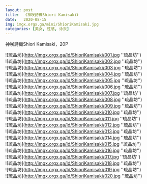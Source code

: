 ```yaml
---
layout: post
title:  《神咲詩織Shiori Kamisaki》
date:   2020-08-15
img: imgx.orgx.ga/mini/ShioriKamisaki.jpg
categories: [美女, 性感, 泳衣]
---
```


神咲詩織Shiori Kamisaki，20P

![琉晶坊](http://imgx.orgx.ga/ld/ShioriKamisaki/001.jpg ''琉晶坊'') <br>
![琉晶坊](http://imgx.orgx.ga/ld/ShioriKamisaki/002.jpg ''琉晶坊'') <br>
![琉晶坊](http://imgx.orgx.ga/ld/ShioriKamisaki/003.jpg ''琉晶坊'') <br>
![琉晶坊](http://imgx.orgx.ga/ld/ShioriKamisaki/004.jpg ''琉晶坊'') <br>
![琉晶坊](http://imgx.orgx.ga/ld/ShioriKamisaki/005.jpg ''琉晶坊'') <br>
![琉晶坊](http://imgx.orgx.ga/ld/ShioriKamisaki/006.jpg ''琉晶坊'') <br>
![琉晶坊](http://imgx.orgx.ga/ld/ShioriKamisaki/007.jpg ''琉晶坊'') <br>
![琉晶坊](http://imgx.orgx.ga/ld/ShioriKamisaki/008.jpg ''琉晶坊'') <br>
![琉晶坊](http://imgx.orgx.ga/ld/ShioriKamisaki/009.jpg ''琉晶坊'') <br>
![琉晶坊](http://imgx.orgx.ga/ld/ShioriKamisaki/010.jpg ''琉晶坊'') <br>
![琉晶坊](http://imgx.orgx.ga/ld/ShioriKamisaki/011.jpg ''琉晶坊'') <br>
![琉晶坊](http://imgx.orgx.ga/ld/ShioriKamisaki/012.jpg ''琉晶坊'') <br>
![琉晶坊](http://imgx.orgx.ga/ld/ShioriKamisaki/013.jpg ''琉晶坊'') <br>
![琉晶坊](http://imgx.orgx.ga/ld/ShioriKamisaki/014.jpg ''琉晶坊'') <br>
![琉晶坊](http://imgx.orgx.ga/ld/ShioriKamisaki/015.jpg ''琉晶坊'') <br>
![琉晶坊](http://imgx.orgx.ga/ld/ShioriKamisaki/016.jpg ''琉晶坊'') <br>
![琉晶坊](http://imgx.orgx.ga/ld/ShioriKamisaki/017.jpg ''琉晶坊'') <br>
![琉晶坊](http://imgx.orgx.ga/ld/ShioriKamisaki/018.jpg ''琉晶坊'') <br>
![琉晶坊](http://imgx.orgx.ga/ld/ShioriKamisaki/019.jpg ''琉晶坊'') <br>
![琉晶坊](http://imgx.orgx.ga/ld/ShioriKamisaki/020.jpg ''琉晶坊'') <br>
